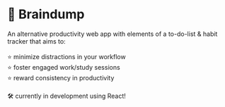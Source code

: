 # 🧠 Braindump

An alternative productivity web app with elements of a to-do-list & habit tracker that aims to: <br />
<br />
⭐️ minimize distractions in your workflow <br />
⭐️ foster engaged work/study sessions <br />
⭐️ reward consistency in productivity <br />
<br />
🛠 currently in development using React!
